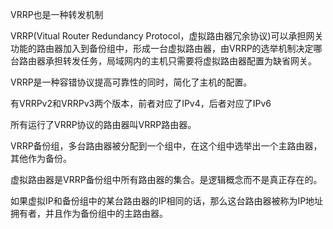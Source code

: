VRRP也是一种转发机制

VRRP(Vitual Router Redundancy Protocol，虚拟路由器冗余协议)可以承担网关功能的路由器加入到备份组中，形成一台虚拟路由器，由VRRP的选举机制决定哪台路由器承担转发任务，局域网内的主机只需要将虚拟路由器配置为缺省网关。

VRRP是一种容错协议提高可靠性的同时，简化了主机的配置。

有VRRPv2和VRRPv3两个版本，前者对应了IPv4，后者对应了IPv6

所有运行了VRRP协议的路由器叫VRRP路由器。

VRRP备份组，多台路由器被分配到一个组中，在这个组中选举出一个主路由器，其他作为备份。

虚拟路由器是VRRP备份组中所有路由器的集合。是逻辑概念而不是真正存在的。

如果虚拟IP和备份组中的某台路由器的IP相同的话，那么这台路由器被称为IP地址拥有者，并且作为备份组中的主路由器。
